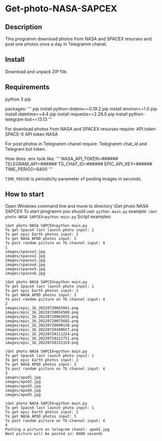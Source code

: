 # Get-photo-NASA-SAPCEX

## Description
This programm download photos from NASA and SPACEX resurses and post one photos once a day in Telegramm chanel.

## Install
Download and unpack ZIP file.

## Requirements

python 3
pip

packages:
'''
pip install python-dotenv==0.19.2
pip install environ==1.0
pip install datetime==4.4
pip install requests==2.26.0
pip install python-telegram-bot==13.13
'''

For download photos from NASA and SPACEX resurses require:
API token SPACE-X
API token NASA

For post photos in Telegramm chanel require:
Telegramm chat_id and Telegram bot token.

How does .env look like:
'''
NASA_API_TOKEN=######
TELEGRAM_API=######
TG_CHAT_ID=######
EPIC_API_KEY=######
TIME_PERIOD=8400
'''

`TIME_PERIOD` is periodicity parameter of posting images in seconds.



## How to start
Open Windows command line and move to directory \Get photo NASA SAPCEX
To start programm you shuold use: `python main.py`
example:
```\Get photo NASA SAPCEX>python main.py```
Script examples:
```
\Get photo NASA SAPCEX>python main.py
To get SpaceX last launch photo input: 1
To get epic Earth photos input: 2
To get NASA APOD photos input: 3
To post random picture on TG channel input: 4
1
images/spacex1.jpg
images/spacex2.jpg
images/spacex3.jpg
images/spacex4.jpg
images/spacex5.jpg
images/spacex6.jpg
```
```
\Get photo NASA SAPCEX>python main.py
To get SpaceX last launch photo input: 1
To get epic Earth photos input: 2
To get NASA APOD photos input: 3
To post random picture on TG channel input: 4
2
images/epic_1b_20220720043941.png
images/epic_1b_20220720054508.png
images/epic_1b_20220720065035.png
images/epic_1b_20220720075602.png
images/epic_1b_20220720090130.png
images/epic_1b_20220720100657.png
images/epic_1b_20220720111224.png
images/epic_1b_20220720121751.png
images/epic_1b_20220720132319.png
```

```
\Get photo NASA SAPCEX>python main.py
To get SpaceX last launch photo input: 1
To get epic Earth photos input: 2
To get NASA APOD photos input: 3
To post random picture on TG channel input: 4
3
images/apod1.jpg
images/apod2.jpg
images/apod3.jpg
images/apod4.jpg
images/apod5.jpg
```

```
\Get photo NASA SAPCEX>python main.py
To get SpaceX last launch photo input: 1
To get epic Earth photos input: 2
To get NASA APOD photos input: 3
To post random picture on TG channel input: 4
4
Posting a picture on telegram chanel: apod1.jpg
Next picture will be posted in: 8400 seconds
```